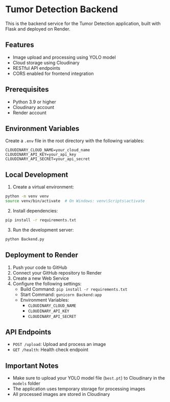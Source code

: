 # Tumor Detection Backend

This is the backend service for the Tumor Detection application, built with Flask and deployed on Render.

## Features

- Image upload and processing using YOLO model
- Cloud storage using Cloudinary
- RESTful API endpoints
- CORS enabled for frontend integration

## Prerequisites

- Python 3.9 or higher
- Cloudinary account
- Render account

## Environment Variables

Create a `.env` file in the root directory with the following variables:

```
CLOUDINARY_CLOUD_NAME=your_cloud_name
CLOUDINARY_API_KEY=your_api_key
CLOUDINARY_API_SECRET=your_api_secret
```

## Local Development

1. Create a virtual environment:
```bash
python -m venv venv
source venv/bin/activate  # On Windows: venv\Scripts\activate
```

2. Install dependencies:
```bash
pip install -r requirements.txt
```

3. Run the development server:
```bash
python Backend.py
```

## Deployment to Render

1. Push your code to GitHub
2. Connect your GitHub repository to Render
3. Create a new Web Service
4. Configure the following settings:
   - Build Command: `pip install -r requirements.txt`
   - Start Command: `gunicorn Backend:app`
   - Environment Variables:
     - `CLOUDINARY_CLOUD_NAME`
     - `CLOUDINARY_API_KEY`
     - `CLOUDINARY_API_SECRET`

## API Endpoints

- `POST /upload`: Upload and process an image
- `GET /health`: Health check endpoint

## Important Notes

- Make sure to upload your YOLO model file (`best.pt`) to Cloudinary in the `models` folder
- The application uses temporary storage for processing images
- All processed images are stored in Cloudinary 